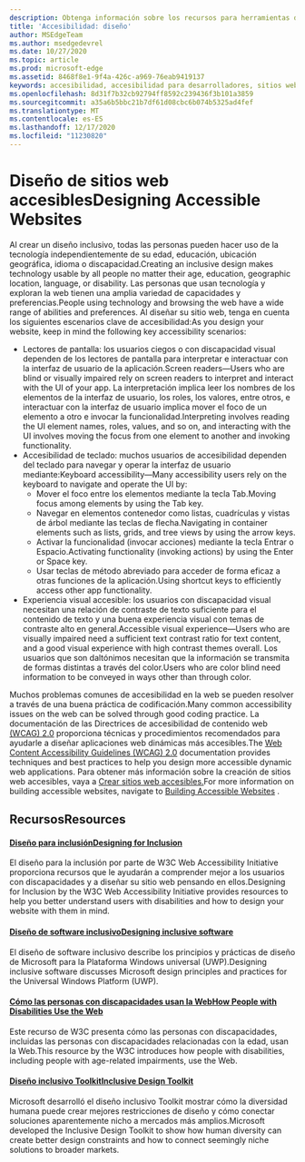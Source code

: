 ```yaml
---
description: Obtenga información sobre los recursos para herramientas de diseño inclusivas y procedimientos recomendados.
title: 'Accesibilidad: diseño'
author: MSEdgeTeam
ms.author: msedgedevrel
ms.date: 10/27/2020
ms.topic: article
ms.prod: microsoft-edge
ms.assetid: 8468f8e1-9f4a-426c-a969-76eab9419137
keywords: accesibilidad, accesibilidad para desarrolladores, sitios web accesibles, edge, desarrollo web, ARIA, desarrollador, UIA, Automatización de la interfaz de usuario
ms.openlocfilehash: 8d31f7b32cb92794ff8592c239436f3b101a3859
ms.sourcegitcommit: a35a6b5bbc21b7df61d08cbc6b074b5325ad4fef
ms.translationtype: MT
ms.contentlocale: es-ES
ms.lasthandoff: 12/17/2020
ms.locfileid: "11230820"
---
```

# <span data-ttu-id="5fb95-104">Diseño de sitios web accesibles</span><span class="sxs-lookup"><span data-stu-id="5fb95-104">Designing Accessible Websites</span></span>  

<span data-ttu-id="5fb95-105">Al crear un diseño inclusivo, todas las personas pueden hacer uso de la tecnología independientemente de su edad, educación, ubicación geográfica, idioma o discapacidad.</span><span class="sxs-lookup"><span data-stu-id="5fb95-105">Creating an inclusive design makes technology usable by all people no matter their age, education, geographic location, language, or disability.</span></span>  <span data-ttu-id="5fb95-106">Las personas que usan tecnología y exploran la web tienen una amplia variedad de capacidades y preferencias.</span><span class="sxs-lookup"><span data-stu-id="5fb95-106">People using technology and browsing the web have a wide range of abilities and preferences.</span></span>  <span data-ttu-id="5fb95-107">Al diseñar su sitio web, tenga en cuenta los siguientes escenarios clave de accesibilidad:</span><span class="sxs-lookup"><span data-stu-id="5fb95-107">As you design your website, keep in mind the following key accessibility scenarios:</span></span>

*   <span data-ttu-id="5fb95-108">Lectores de pantalla: los usuarios ciegos o con discapacidad visual dependen de los lectores de pantalla para interpretar e interactuar con la interfaz de usuario de la aplicación.</span><span class="sxs-lookup"><span data-stu-id="5fb95-108">Screen readers—Users who are blind or visually impaired rely on screen readers to interpret and interact with the UI of your app.</span></span>  <span data-ttu-id="5fb95-109">La interpretación implica leer los nombres de los elementos de la interfaz de usuario, los roles, los valores, entre otros, e interactuar con la interfaz de usuario implica mover el foco de un elemento a otro e invocar la funcionalidad.</span><span class="sxs-lookup"><span data-stu-id="5fb95-109">Interpreting involves reading the UI element names, roles, values, and so on, and interacting with the UI involves moving the focus from one element to another and invoking functionality.</span></span>
*   <span data-ttu-id="5fb95-110">Accesibilidad de teclado: muchos usuarios de accesibilidad dependen del teclado para navegar y operar la interfaz de usuario mediante:</span><span class="sxs-lookup"><span data-stu-id="5fb95-110">Keyboard accessibility—Many accessibility users rely on the keyboard to navigate and operate the UI by:</span></span>
    *   <span data-ttu-id="5fb95-111">Mover el foco entre los elementos mediante la tecla Tab.</span><span class="sxs-lookup"><span data-stu-id="5fb95-111">Moving focus among elements by using the Tab key.</span></span>
    *   <span data-ttu-id="5fb95-112">Navegar en elementos contenedor como listas, cuadrículas y vistas de árbol mediante las teclas de flecha.</span><span class="sxs-lookup"><span data-stu-id="5fb95-112">Navigating in container elements such as lists, grids, and tree views by using the arrow keys.</span></span>
    *   <span data-ttu-id="5fb95-113">Activar la funcionalidad \(invocar acciones\) mediante la tecla Entrar o Espacio.</span><span class="sxs-lookup"><span data-stu-id="5fb95-113">Activating functionality \(invoking actions\) by using the Enter or Space key.</span></span>
    *   <span data-ttu-id="5fb95-114">Usar teclas de método abreviado para acceder de forma eficaz a otras funciones de la aplicación.</span><span class="sxs-lookup"><span data-stu-id="5fb95-114">Using shortcut keys to efficiently access other app functionality.</span></span>
*   <span data-ttu-id="5fb95-115">Experiencia visual accesible: los usuarios con discapacidad visual necesitan una relación de contraste de texto suficiente para el contenido de texto y una buena experiencia visual con temas de contraste alto en general.</span><span class="sxs-lookup"><span data-stu-id="5fb95-115">Accessible visual experience—Users who are visually impaired need a sufficient text contrast ratio for text content, and a good visual experience with high contrast themes overall.</span></span>  <span data-ttu-id="5fb95-116">Los usuarios que son daltónimos necesitan que la información se transmita de formas distintas a través del color.</span><span class="sxs-lookup"><span data-stu-id="5fb95-116">Users who are color blind need information to be conveyed in ways other than through color.</span></span>

<span data-ttu-id="5fb95-117">Muchos problemas comunes de accesibilidad en la web se pueden resolver a través de una buena práctica de codificación.</span><span class="sxs-lookup"><span data-stu-id="5fb95-117">Many common accessibility issues on the web can be solved through good coding practice.</span></span>  <span data-ttu-id="5fb95-118">La documentación de las Directrices de accesibilidad de contenido web [(WCAG) 2.0](https://www.w3.org/TR/WCAG20) proporciona técnicas y procedimientos recomendados para ayudarle a diseñar aplicaciones web dinámicas más accesibles.</span><span class="sxs-lookup"><span data-stu-id="5fb95-118">The [Web Content Accessibility Guidelines (WCAG) 2.0](https://www.w3.org/TR/WCAG20) documentation provides techniques and best practices to help you design more accessible dynamic web applications.</span></span>  <span data-ttu-id="5fb95-119">Para obtener más información sobre la creación de sitios web accesibles, vaya a [Crear sitios web accesibles.](./build/index.md)</span><span class="sxs-lookup"><span data-stu-id="5fb95-119">For more information on building accessible websites, navigate to [Building Accessible Websites](./build/index.md) .</span></span>

## <span data-ttu-id="5fb95-120">Recursos</span><span class="sxs-lookup"><span data-stu-id="5fb95-120">Resources</span></span>  

#### [<span data-ttu-id="5fb95-121">Diseño para inclusión</span><span class="sxs-lookup"><span data-stu-id="5fb95-121">Designing for Inclusion</span></span>](https://w3.org/WAI/users/Overview.html)  

<span data-ttu-id="5fb95-122">El diseño para la inclusión por parte de W3C Web Accessibility Initiative proporciona recursos que le ayudarán a comprender mejor a los usuarios con discapacidades y a diseñar su sitio web pensando en ellos.</span><span class="sxs-lookup"><span data-stu-id="5fb95-122">Designing for Inclusion by the W3C Web Accessibility Initiative provides resources to help you better understand users with disabilities and how to design your website with them in mind.</span></span>

#### [<span data-ttu-id="5fb95-123">Diseño de software inclusivo</span><span class="sxs-lookup"><span data-stu-id="5fb95-123">Designing inclusive software</span></span>](https://msdn.microsoft.com/windows/uwp/accessibility/designing-inclusive-software)  

<span data-ttu-id="5fb95-124">El diseño de software inclusivo describe los principios y prácticas de diseño de Microsoft para la Plataforma Windows universal (UWP).</span><span class="sxs-lookup"><span data-stu-id="5fb95-124">Designing inclusive software discusses Microsoft design principles and practices for the Universal Windows Platform (UWP).</span></span>

#### [<span data-ttu-id="5fb95-125">Cómo las personas con discapacidades usan la Web</span><span class="sxs-lookup"><span data-stu-id="5fb95-125">How People with Disabilities Use the Web</span></span>](https://www.w3.org/WAI/intro/people-use-web/Overview.html)  

<span data-ttu-id="5fb95-126">Este recurso de W3C presenta cómo las personas con discapacidades, incluidas las personas con discapacidades relacionadas con la edad, usan la Web.</span><span class="sxs-lookup"><span data-stu-id="5fb95-126">This resource by the W3C introduces how people with disabilities, including people with age-related impairments, use the Web.</span></span>

#### [<span data-ttu-id="5fb95-127">Diseño inclusivo Toolkit</span><span class="sxs-lookup"><span data-stu-id="5fb95-127">Inclusive Design Toolkit</span></span>](https://www.microsoft.com/design/practice#howwemake-section)  

<span data-ttu-id="5fb95-128">Microsoft desarrolló el diseño inclusivo Toolkit mostrar cómo la diversidad humana puede crear mejores restricciones de diseño y cómo conectar soluciones aparentemente nicho a mercados más amplios.</span><span class="sxs-lookup"><span data-stu-id="5fb95-128">Microsoft developed the Inclusive Design Toolkit to show how human diversity can create better design constraints and how to connect seemingly niche solutions to broader markets.</span></span>
